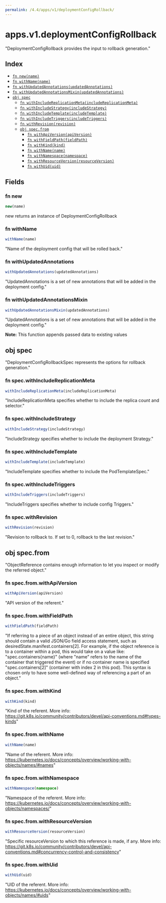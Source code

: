 ```yaml
---
permalink: /4.4/apps/v1/deploymentConfigRollback/
---
```


# apps.v1.deploymentConfigRollback

"DeploymentConfigRollback provides the input to rollback generation."

## Index

* [`fn new(name)`](#fn-new)
* [`fn withName(name)`](#fn-withname)
* [`fn withUpdatedAnnotations(updatedAnnotations)`](#fn-withupdatedannotations)
* [`fn withUpdatedAnnotationsMixin(updatedAnnotations)`](#fn-withupdatedannotationsmixin)
* [`obj spec`](#obj-spec)
  * [`fn withIncludeReplicationMeta(includeReplicationMeta)`](#fn-specwithincludereplicationmeta)
  * [`fn withIncludeStrategy(includeStrategy)`](#fn-specwithincludestrategy)
  * [`fn withIncludeTemplate(includeTemplate)`](#fn-specwithincludetemplate)
  * [`fn withIncludeTriggers(includeTriggers)`](#fn-specwithincludetriggers)
  * [`fn withRevision(revision)`](#fn-specwithrevision)
  * [`obj spec.from`](#obj-specfrom)
    * [`fn withApiVersion(apiVersion)`](#fn-specfromwithapiversion)
    * [`fn withFieldPath(fieldPath)`](#fn-specfromwithfieldpath)
    * [`fn withKind(kind)`](#fn-specfromwithkind)
    * [`fn withName(name)`](#fn-specfromwithname)
    * [`fn withNamespace(namespace)`](#fn-specfromwithnamespace)
    * [`fn withResourceVersion(resourceVersion)`](#fn-specfromwithresourceversion)
    * [`fn withUid(uid)`](#fn-specfromwithuid)

## Fields

### fn new

```ts
new(name)
```

new returns an instance of DeploymentConfigRollback

### fn withName

```ts
withName(name)
```

"Name of the deployment config that will be rolled back."

### fn withUpdatedAnnotations

```ts
withUpdatedAnnotations(updatedAnnotations)
```

"UpdatedAnnotations is a set of new annotations that will be added in the deployment config."

### fn withUpdatedAnnotationsMixin

```ts
withUpdatedAnnotationsMixin(updatedAnnotations)
```

"UpdatedAnnotations is a set of new annotations that will be added in the deployment config."

**Note:** This function appends passed data to existing values

## obj spec

"DeploymentConfigRollbackSpec represents the options for rollback generation."

### fn spec.withIncludeReplicationMeta

```ts
withIncludeReplicationMeta(includeReplicationMeta)
```

"IncludeReplicationMeta specifies whether to include the replica count and selector."

### fn spec.withIncludeStrategy

```ts
withIncludeStrategy(includeStrategy)
```

"IncludeStrategy specifies whether to include the deployment Strategy."

### fn spec.withIncludeTemplate

```ts
withIncludeTemplate(includeTemplate)
```

"IncludeTemplate specifies whether to include the PodTemplateSpec."

### fn spec.withIncludeTriggers

```ts
withIncludeTriggers(includeTriggers)
```

"IncludeTriggers specifies whether to include config Triggers."

### fn spec.withRevision

```ts
withRevision(revision)
```

"Revision to rollback to. If set to 0, rollback to the last revision."

## obj spec.from

"ObjectReference contains enough information to let you inspect or modify the referred object."

### fn spec.from.withApiVersion

```ts
withApiVersion(apiVersion)
```

"API version of the referent."

### fn spec.from.withFieldPath

```ts
withFieldPath(fieldPath)
```

"If referring to a piece of an object instead of an entire object, this string should contain a valid JSON/Go field access statement, such as desiredState.manifest.containers[2]. For example, if the object reference is to a container within a pod, this would take on a value like: \"spec.containers{name}\" (where \"name\" refers to the name of the container that triggered the event) or if no container name is specified \"spec.containers[2]\" (container with index 2 in this pod). This syntax is chosen only to have some well-defined way of referencing a part of an object."

### fn spec.from.withKind

```ts
withKind(kind)
```

"Kind of the referent. More info: https://git.k8s.io/community/contributors/devel/api-conventions.md#types-kinds"

### fn spec.from.withName

```ts
withName(name)
```

"Name of the referent. More info: https://kubernetes.io/docs/concepts/overview/working-with-objects/names/#names"

### fn spec.from.withNamespace

```ts
withNamespace(namespace)
```

"Namespace of the referent. More info: https://kubernetes.io/docs/concepts/overview/working-with-objects/namespaces/"

### fn spec.from.withResourceVersion

```ts
withResourceVersion(resourceVersion)
```

"Specific resourceVersion to which this reference is made, if any. More info: https://git.k8s.io/community/contributors/devel/api-conventions.md#concurrency-control-and-consistency"

### fn spec.from.withUid

```ts
withUid(uid)
```

"UID of the referent. More info: https://kubernetes.io/docs/concepts/overview/working-with-objects/names/#uids"